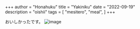 +++
author = "Honahuku"
title = "Yakiniku"
date = "2022-09-19"
description = "oishii"
tags = [
    "mesitero",
    "meal",
]
+++

おいしかったです。
![image](https://user-images.githubusercontent.com/58413358/190956765-9d2b4798-1b25-4b41-a0cb-8c075533806e.png)
